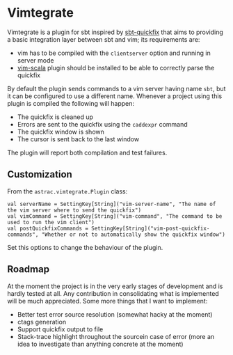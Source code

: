 # Vimtegrate

Vimtegrate is a plugin for sbt inspired by [sbt-quickfix](https://github.com/dscleaver/sbt-quickfix)
that aims to providing a basic integration layer between sbt and vim; its requirements are:

* vim has to be compiled with the `clientserver` option and running in server mode
* [vim-scala](https://github.com/derekwyatt/vim-scala) plugin should be installed to be able to correctly parse the quickfix

By default the plugin sends commands to a vim server having name `sbt`, but it can be configured
to use a different name. Whenever a project using this plugin is compiled the following will happen:

* The quickfix is cleaned up
* Errors are sent to the quickfix using the `caddexpr` command
* The quickfix window is shown
* The cursor is sent back to the last window

The plugin will report both compilation and test failures.

## Customization

From the `astrac.vimtegrate.Plugin` class:

    val serverName = SettingKey[String]("vim-server-name", "The name of the vim server where to send the quickfix")
    val vimCommand = SettingKey[String]("vim-command", "The command to be used to run the vim client")
    val postQuickfixCommands = SettingKey[String]("vim-post-quickfix-commands", "Whether or not to automatically show the quickfix window")

Set this options to change the behaviour of the plugin.

## Roadmap

At the moment the project is in the very early stages of development and is hardly tested at all. Any contribution in consolidating
what is implemented will be much appreciated. Some more things that I want to implement:

* Better test error source resolution (somewhat hacky at the moment)
* ctags generation
* Support quickfix output to file
* Stack-trace highlight throughout the sourcein case of error (more an idea to investigate than anything concrete at the moment)

